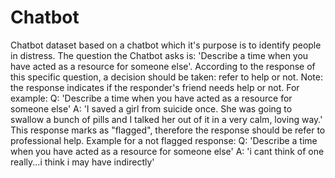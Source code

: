 # Chatbot
Chatbot dataset based on a chatbot which it's purpose is to identify people in distress.  The question the Chatbot asks is: 'Describe a time when you have acted as a resource for someone else'. According to the response of this specific question, a decision should be taken: refer to help or not.  Note: the response indicates if the responder's friend needs help or not.  For example:  Q: 'Describe a time when you have acted as a resource for someone else' A: 'I saved a girl from suicide once. She was going to swallow a bunch of pills and I talked her out of it in a very calm, loving way.'  This response marks as "flagged", therefore the response should be refer to professional help.  Example for a not flagged response:  Q: 'Describe a time when you have acted as a resource for someone else' A: 'i cant think of one really...i think i may have indirectly'
